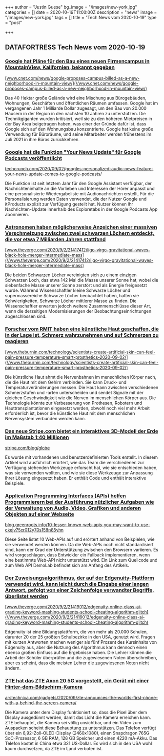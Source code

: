 +++
author = "Justin Guese"
bg_image = "/images/new-york.jpg"
categories = []
date = 2020-10-19T11:00:00Z
description = "news"
image = "/images/new-york.jpg"
tags = []
title = "Tech News vom 2020-10-19"
type = "post"

+++

        
## DATAFORTRESS Tech News vom 2020-10-19



### [Google hat Pläne für den Bau eines neuen Firmencampus in MountainView, Kalifornien, bekannt gegeben](//www.cnet.com/news/google-proposes-campus-billed-as-a-new-neighborhood-in-mountain-view/)


[www.cnet.com/news/google-proposes-campus-billed-as-a-new-neighborhood-in-mountain-view/](//www.cnet.com/news/google-proposes-campus-billed-as-a-new-neighborhood-in-mountain-view/)


Das 40 Hektar große Gelände wird eine Mischung aus Bürogebäuden, Wohnungen, Geschäften und öffentlichen Räumen umfassen. Google hat im vergangenen Jahr 1 Milliarde Dollar zugesagt, um den Bau von 20.000 Häusern in der Region in den nächsten 10 Jahren zu unterstützen. Die Technikgiganten wurden kritisiert, weil sie zu den höheren Mietpreisen in der Bay Area beigetragen haben, was einer der Gründe dafür ist, dass Google sich auf den Wohnungsbau konzentrierte. Google hat keine große Verwendung für Büroräume, und seine Mitarbeiter werden frühestens im Juli 2021 in ihre Büros zurückkehren.


### [Google hat die Funktion "Your News Update" für Google Podcasts veröffentlicht](//techcrunch.com/2020/09/02/googles-personalized-audio-news-feature-your-news-update-comes-to-google-podcasts/)


[techcrunch.com/2020/09/02/googles-personalized-audio-news-feature-your-news-update-comes-to-google-podcasts/](//techcrunch.com/2020/09/02/googles-personalized-audio-news-feature-your-news-update-comes-to-google-podcasts/)


Die Funktion ist seit letztem Jahr für den Google Assistant verfügbar, der Nachrichteninhalte an die Vorlieben und Interessen der Hörer anpasst und eine personalisierte Wiedergabeliste mit Audionachrichten erstellt. Für die Personalisierung werden Daten verwendet, die der Nutzer Google und itProducts explizit zur Verfügung gestellt hat. Nutzer können Ihr Nachrichten-Update innerhalb des Exploretabs in der Google Podcasts App abonnieren.


### [Astronomen haben möglicherweise Anzeichen einer massiven Verschmelzung zwischen zwei schwarzen Löchern entdeckt, die vor etwa 7 Milliarden Jahren stattfand](//www.theverge.com/2020/9/2/21417412/ligo-virgo-gravitational-waves-black-hole-merger-intermediate-mass)


[www.theverge.com/2020/9/2/21417412/ligo-virgo-gravitational-waves-black-hole-merger-intermediate-mass](//www.theverge.com/2020/9/2/21417412/ligo-virgo-gravitational-waves-black-hole-merger-intermediate-mass)


Die beiden Schwarzen Löcher vereinigten sich zu einem einzigen Schwarzen Loch, das etwa 142 Mal die Masse unserer Sonne hat, wobei die siebenfache Masse unserer Sonne zerstört und als Energie freigesetzt wurde. Während Wissenschaftler kleine Schwarze Löcher und supermassereiche Schwarze Löcher beobachtet haben, hatten sie Schwierigkeiten, Schwarze Löcher mittlerer Masse zu finden. Die Wissenschaftler erwarten jedoch weitere Zusammenschlüsse dieser Art, wenn die derzeitigen Modernisierungen der Beobachtungseinrichtungen abgeschlossen sind.


### [Forscher vom RMIT haben eine künstliche Haut geschaffen, die in der Lage ist, Schmerz wahrzunehmen und auf Schmerzen zu reagieren](//www.theburnin.com/technology/scientists-create-artificial-skin-can-feel-pain-pressure-temperature-smart-prosthetics-2020-09-02/)


[www.theburnin.com/technology/scientists-create-artificial-skin-can-feel-pain-pressure-temperature-smart-prosthetics-2020-09-02/](//www.theburnin.com/technology/scientists-create-artificial-skin-can-feel-pain-pressure-temperature-smart-prosthetics-2020-09-02/)


Die künstliche Haut ahmt die Nervenbahnen im menschlichen Körper nach, die die Haut mit dem Gehirn verbinden. Sie kann Druck- und Temperaturveränderungen messen. Die Haut kann zwischen verschiedenen Schmerzstufen und -arten unterscheiden und sendet Signale mit der gleichen Geschwindigkeit wie die Nerven im menschlichen Körper aus. Die Technologie könnte zur Verbesserung von Prothesen, Robotern und Hauttransplantationen eingesetzt werden, obwohl noch viel mehr Arbeit erforderlich ist, bevor die künstliche Haut mit dem menschlichen Nervensystem verbunden werden kann.


### [Das neue Stripe.com bietet ein interaktives 3D-Modell der Erde im Maßstab 1:40 Millionen](//stripe.com/blog/globe)


[stripe.com/blog/globe](//stripe.com/blog/globe)


Es wurde mit vorhandenen und benutzerdefinierten Tools erstellt. In diesem Artikel wird ausführlich erörtert, wie das Team die verschiedenen zur Verfügung stehenden Werkzeuge erforscht hat, wie sie entschieden haben, was sie verwenden wollten, und wie sie diese Werkzeuge zur Anpassung ihrer Lösung eingesetzt haben. Er enthält Code und enthält interaktive Beispiele.


### [Application Programming Interfaces (APIs) helfen Programmierern bei der Ausführung nützlicher Aufgaben wie der Verwaltung von Audio, Video, Grafiken und anderen Objekten auf einer Webseite](//blog.greenroots.info/10-lesser-known-web-apis-you-may-want-to-use-ckejv75cr012y70s158n85yhn)


[blog.greenroots.info/10-lesser-known-web-apis-you-may-want-to-use-ckejv75cr012y70s158n85yhn](//blog.greenroots.info/10-lesser-known-web-apis-you-may-want-to-use-ckejv75cr012y70s158n85yhn)


Diese Seite listet 10 Web-APIs auf und erörtert anhand von Beispielen, wie sie verwendet werden können. Da die Web-APIs noch nicht standardisiert sind, kann der Grad der Unterstützung zwischen den Browsern variieren. Es wird vorgeschlagen, dass Entwickler ein Fallback implementieren, wenn eine bestimmte Web-API nicht unterstützt wird. Ein Link zum Quellcode und zum Web API DemoLab befindet sich am Anfang des Artikels.


### [Der Zuweisungsalgorithmus, der auf der Edgenuity-Plattform verwendet wird, kann leicht durch die Eingabe einer langen Antwort, gefolgt von einer Zeichenfolge verwandter Begriffe, überlistet werden](//www.theverge.com/2020/9/2/21419012/edgenuity-online-class-ai-grading-keyword-mashing-students-school-cheating-algorithm-glitch)


[www.theverge.com/2020/9/2/21419012/edgenuity-online-class-ai-grading-keyword-mashing-students-school-cheating-algorithm-glitch](//www.theverge.com/2020/9/2/21419012/edgenuity-online-class-ai-grading-keyword-mashing-students-school-cheating-algorithm-glitch)


Edgenuity ist eine Bildungsplattform, die von mehr als 20.000 Schulen, darunter 20 der 25 größten Schulbezirke in den USA, genutzt wird. Fragen mit kurzen Antworten machen weniger als fünf Prozent des Kursinhalts von Edgenuity aus, aber die Nutzung des Algorithmus kann dennoch einen ebenso großen Einfluss auf die Ergebnisse haben. Die Lehrer können die Arbeit der Schüler überprüfen und die zugewiesenen Noten überschreiben, aber es scheint, dass die meisten Lehrer die zugewiesenen Noten nicht ändern.


### [ZTE hat das ZTE Axon 20 5G vorgestellt, ein Gerät mit einer Hinter-dem-Bildschirm-Kamera](//arstechnica.com/gadgets/2020/09/zte-announces-the-worlds-first-phone-with-a-behind-the-screen-camera/)


[arstechnica.com/gadgets/2020/09/zte-announces-the-worlds-first-phone-with-a-behind-the-screen-camera/](//arstechnica.com/gadgets/2020/09/zte-announces-the-worlds-first-phone-with-a-behind-the-screen-camera/)


Die Kamera unter dem Display funktioniert so, dass die Pixel über dem Display ausgedünnt werden, damit das Licht die Kamera erreichen kann. ZTE behauptet, die Kamera sei völlig unsichtbar, und ein Video zum Auspacken scheint diese Behauptung zu unterstützen. Das Telefon verfügt über ein 6,92-Zoll-OLED-Display (2460x1080), einen Snapdragon 765G SoC-Prozessor, 6 GB RAM, 128 GB Speicher und einen 4220 mA-Akku. Das Telefon kostet in China etwa 321 US-Dollar. Es wird sich in den USA wohl kaum durchsetzen, da ZTE im Land verboten ist.